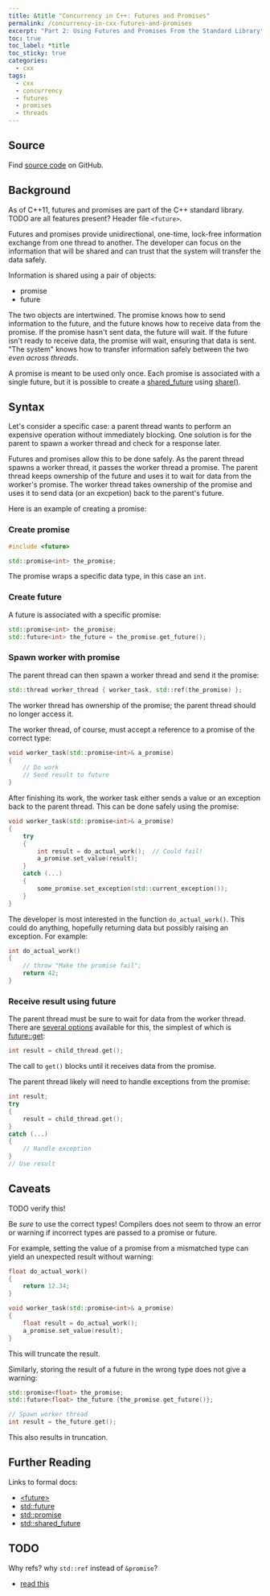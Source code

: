 ```yaml
---
title: &title "Concurrency in C++: Futures and Promises"
permalink: /concurrency-in-cxx-futures-and-promises
excerpt: "Part 2: Using Futures and Promises From the Standard Library"
toc: true
toc_label: *title
toc_sticky: true
categories:
  - cxx
tags:
  - cxx
  - concurrency
  - futures
  - promises
  - threads
---
```


## Source

Find [source code](https://github.com/KevinWMatthews/cxx-concurrency) on GitHub.


## Background

As of C++11, futures and promises are part of the C++ standard library.
TODO are all features present?
Header file `<future>`.

Futures and promises provide unidirectional, one-time, lock-free information exchange from one thread to another.
The developer can focus on the information that will be shared and can trust that the system will transfer the data safely.

Information is shared using a pair of objects:
  * promise
  * future

The two objects are intertwined. The promise knows how to send information to the future, and the future knows how to receive data from the promise. If the promise hasn't sent data, the future will wait. If the future isn't ready to receive data, the promise will wait, ensuring that data is sent.
"The system" knows how to transfer information safely between the two *even across threads*.

A promise is meant to be used only once. Each promise is associated with a single future, but it is possible to create a [shared_future](https://en.cppreference.com/w/cpp/thread/shared_future) using [share()](https://en.cppreference.com/w/cpp/thread/future/share).


## Syntax

Let's consider a specific case: a parent thread wants to perform an expensive operation without immediately blocking.
One solution is for the parent to spawn a worker thread and check for a response later.

Futures and promises allow this to be done safely. As the parent thread spawns a worker thread, it passes the worker thread a promise.
The parent thread keeps ownership of the future and uses it to wait for data from the worker's promise.
The worker thread takes ownership of the promise and uses it to send data (or an excpetion) back to the parent's future.

Here is an example of creating a promise:


### Create promise

```c++
#include <future>

std::promise<int> the_promise;
```

The promise wraps a specific data type, in this case an `int`.


### Create future

A future is associated with a specific promise:

```c++
std::promise<int> the_promise;
std::future<int> the_future = the_promise.get_future();
```


### Spawn worker with promise

The parent thread can then spawn a worker thread and send it the promise:

```c++
std::thread worker_thread { worker_task, std::ref(the_promise) };
```

The worker thread has ownership of the promise; the parent thread should no longer access it.

The worker thread, of course, must accept a reference to a promise of the correct type:

```c++
void worker_task(std::promise<int>& a_promise)
{
    // Do work
    // Send result to future
}
```

After finishing its work, the worker task either sends a value or an exception back to the parent thread. This can be done safely using the promise:

```c++
void worker_task(std::promise<int>& a_promise)
{
    try
    {
        int result = do_actual_work();  // Could fail!
        a_promise.set_value(result);
    }
    catch (...)
    {
        some_promise.set_exception(std::current_exception());
    }
}
```

The developer is most interested in the function `do_actual_work()`.
This could do anything, hopefully returning data but possibly raising an exception.
For example:

```c++
int do_actual_work()
{
    // throw "Make the promise fail";
    return 42;
}
```


### Receive result using future

The parent thread must be sure to wait for data from the worker thread.
There are [several options](http://www.cplusplus.com/reference/future/future/) available for this, the simplest of which is [future::get](http://www.cplusplus.com/reference/future/future/get/):

```c++
int result = child_thread.get();
```

The call to `get()` blocks until it receives data from the promise.

The parent thread likely will need to handle exceptions from the promise:

```c++
int result;
try
{
    result = child_thread.get();
}
catch (...)
{
    // Handle exception
}
// Use result
```


## Caveats

TODO verify this!

Be *sure* to use the correct types! Compilers does not seem to throw an error or warning if incorrect types are passed to a promise or future.

For example, setting the value of a promise from a mismatched type can yield an unexpected result without warning:

```c++
float do_actual_work()
{
    return 12.34;
}

void worker_task(std::promise<int>& a_promise)
{
    float result = do_actual_work();
    a_promise.set_value(result);
}
```

This will truncate the result.

Similarly, storing the result of a future in the wrong type does not give a warning:

```c++
std::promise<float> the_promise;
std::future<float> the_future {the_promise.get_future()};

// Spawn worker thread
int result = the_future.get();
```

This also results in truncation.


## Further Reading

Links to formal docs:

  * [\<future\>](http://www.cplusplus.com/reference/future/)
  * [std::future](http://www.cplusplus.com/reference/future/future/)
  * [std::promise](http://www.cplusplus.com/reference/future/promise/)
  * [std::shared_future](http://www.cplusplus.com/reference/future/shared_future/)


## TODO

Why refs? why `std::ref` instead of `&promise`?

  * [read this](https://stackoverflow.com/questions/45626919/stdpromise-set-value-and-thread-safety)
